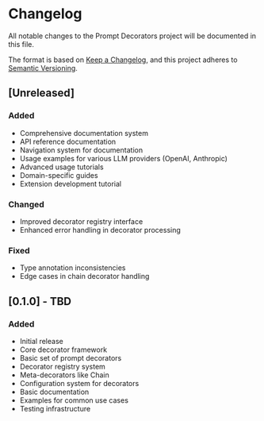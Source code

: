 # Changelog

All notable changes to the Prompt Decorators project will be documented in this file.

The format is based on [Keep a Changelog](https://keepachangelog.com/en/1.0.0/),
and this project adheres to [Semantic Versioning](https://semver.org/spec/v2.0.0.html).

## [Unreleased]

### Added
- Comprehensive documentation system
- API reference documentation
- Navigation system for documentation
- Usage examples for various LLM providers (OpenAI, Anthropic)
- Advanced usage tutorials
- Domain-specific guides
- Extension development tutorial

### Changed
- Improved decorator registry interface
- Enhanced error handling in decorator processing

### Fixed
- Type annotation inconsistencies
- Edge cases in chain decorator handling

## [0.1.0] - TBD

### Added
- Initial release
- Core decorator framework
- Basic set of prompt decorators
- Decorator registry system
- Meta-decorators like Chain
- Configuration system for decorators
- Basic documentation
- Examples for common use cases
- Testing infrastructure 